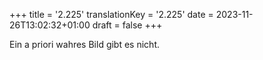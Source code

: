 +++
title = '2.225'
translationKey = '2.225'
date = 2023-11-26T13:02:32+01:00
draft = false
+++

Ein a priori wahres Bild gibt es nicht.
